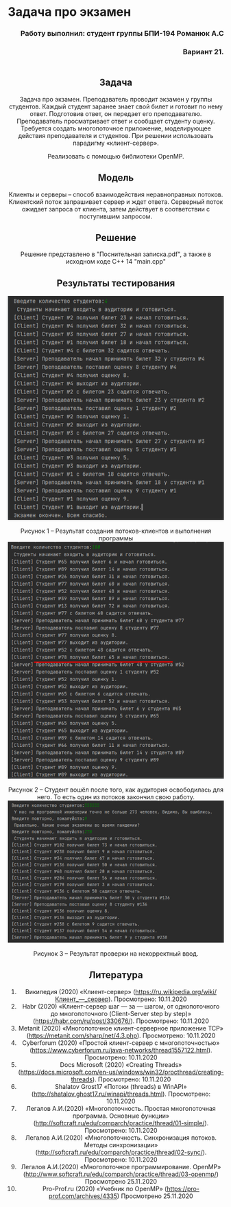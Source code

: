 # Задача про экзамен

<div align="right">

###  Работу выполнил: студент группы БПИ-194 Романюк А.С
###  Вариант 21. <br><br>

</div>

<div align="center">

## Задача 

Задача про экзамен. Преподаватель проводит экзамен у группы
студентов. Каждый студент заранее знает свой билет и готовит по нему
ответ. Подготовив ответ, он передает его преподавателю. Преподаватель
просматривает ответ и сообщает студенту оценку. Требуется создать
многопоточное приложение, моделирующее действия преподавателя и
студентов. При решении использовать парадигму «клиент-сервер».

Реализовать с помощью библиотеки OpenMP.

## Модель
Клиенты и серверы – способ взаимодействия неравноправных потоков. Клиентский
поток запрашивает сервер и ждет ответа. Серверный поток ожидает запроса от клиента,
затем действует в соответствии с поступившим запросом.

## Решение
Решение представлено в "Поснительная записка.pdf", а также в исходном коде С++ 14 "main.cpp"

<div style="text-align: center">

## Результаты тестирования

![](screenshots/1.png) 

Рисунок 1 – Результат создания потоков-клиентов и выполнения программы
![](screenshots/2.png)

 Рисунок 2 – Студент вошёл после того, как аудитория освободилась для него. То есть один из потоков закончил свою работу.
![](screenshots/3.png)

 Рисунок 3 – Результат проверки на некорректный ввод.


## Литература


1.	Википедия (2020) «Клиент-сервер» (https://ru.wikipedia.org/wiki/Клиент_—_сервер). Просмотрено: 10.11.2020
2.	Habr (2020) «Клиент-сервер шаг — за — шагом, от однопоточного до многопоточного (Client-Server step by step)» (https://habr.com/ru/post/330676/). Просмотрено: 10.11.2020
3.	Metanit (2020) «Многопоточное клиент-серверное приложение TCP» (https://metanit.com/sharp/net/4.3.php). Просмотрено: 10.11.2020
4.	Cyberforum (2020) «Простой клиент-сервер с многопоточностью» (https://www.cyberforum.ru/java-networks/thread1557122.html). Просмотрено: 10.11.2020
5.	Docs Microsoft (2020) «Creating Threads» (https://docs.microsoft.com/en-us/windows/win32/procthread/creating-threads). Просмотрено: 10.11.2020
6.	 Shalatov Grost17 «Потоки (threads) в WinAPI» (http://shatalov.ghost17.ru/winapi/threads.html). Просмотрено: 10.11.2020
7.	Легалов А.И.(2020) «Многопоточность. Простая многопоточная программа. Основные функции» (http://softcraft.ru/edu/comparch/practice/thread/01-simple/). Просмотрено: 10.11.2020
8.	Легалов А.И.(2020) «Многопоточность. Синхронизация потоков. Методы синхронизации» (http://softcraft.ru/edu/comparch/practice/thread/02-sync/).  Просмотрено: 10.11.2020
9.	Легалов А.И.(2020) «Многопоточное программирование. OpenMP» (http://www.softcraft.ru/edu/comparch/practice/thread/03-openmp/) Просмотрено 25.11.2020
10.	Pro-Prof.ru (2020) «Учебник по OpenMP» (https://pro-prof.com/archives/4335) Просмотрено 25.11.2020

